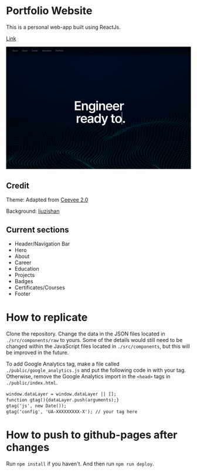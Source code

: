 # Portfolio Website

This is a personal web-app built using ReactJs.

[Link](https://www.wxo15.github.io)

![screenshot](https://github.com/wxo15/wxo15.github.io/blob/master/public/images/website.gif)

## Credit
Theme: Adapted from [Ceevee 2.0](https://www.styleshout.com/free-templates/ceevee/)

Background: [liuzishan](https://www.freepik.com/liuzishan)

## Current sections
- Header/Navigation Bar
- Hero
- About
- Career
- Education
- Projects
- Badges
- Certificates/Courses
- Footer

# How to replicate
Clone the repository. Change the data in the JSON files located in `./src/components/raw` to yours. Some of the details would still need to be changed within the JavaScript files located in `./src/components`, but this will be improved in the future.

To add Google Analytics tag, make a file called `./public/google_analytics.js` and put the following code in with your tag. Otherwise, remove the Google Analytics import in the `<head>` tags in `./public/index.html`.

```
window.dataLayer = window.dataLayer || [];
function gtag(){dataLayer.push(arguments);}
gtag('js', new Date());
gtag('config', 'UA-XXXXXXXXX-X'); // your tag here
```

# How to push to github-pages after changes
Run `npm install` if you haven't. And then run `npm run deploy`.
